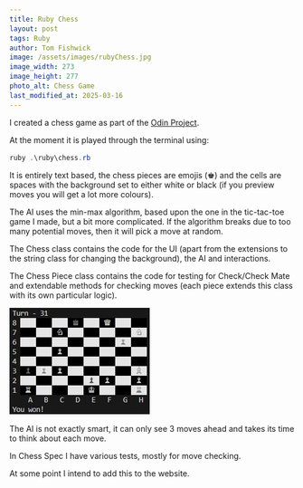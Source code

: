 ```yaml
---
title: Ruby Chess
layout: post
tags: Ruby
author: Tom Fishwick
image: /assets/images/rubyChess.jpg
image_width: 273
image_height: 277
photo_alt: Chess Game
last_modified_at: 2025-03-16
---
```


I created a chess game as part of the [Odin Project](https://www.theodinproject.com/).

At the moment it is played through the terminal using:

```ps1
ruby .\ruby\chess.rb
```

It is entirely text based, the chess pieces are emojis (♚) and the cells are spaces with the background set to either white or black (if you preview moves you will get a lot more colours).

The AI uses the min-max algorithm, based upon the one in the tic-tac-toe game I made, but a bit more complicated.
If the algorithm breaks due to too many potential moves, then it will pick a move at random.

The Chess class contains the code for the UI (apart from the extensions to the string class for changing the background), the AI and interactions.

The Chess Piece class contains the code for testing for Check/Check Mate and extendable methods for checking moves (each piece extends this class with its own particular logic).

![Check Mate](/assets/images/rubyChessCheckmate.jpg)

The AI is not exactly smart, it can only see 3 moves ahead and takes its time to think about each move.

In Chess Spec I have various tests, mostly for move checking.

At some point I intend to add this to the website.
